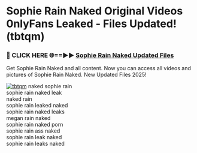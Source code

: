 # Sophie Rain Naked Original Videos 0nlyFans Leaked - Files Updated! (tbtqm)

<h3>🔴 CLICK HERE 🌐==►► <a href="https://tinyurl.com/yckcrads" rel="nofollow">Sophie Rain Naked Updated Files</a></h3>

Get Sophie Rain Naked and all content. Now you can access all videos and pictures of Sophie Rain Naked. New Updated Files 2025!

[![tbtqm](https://i.imgur.com/hpKpOFt.gif)](https://tinyurl.com/yckcrads)
naked sophie rain<br>
sophie rain naked leak<br>
naked rain<br>
sophie rain leaked naked<br>
sophie rain naked leaks<br>
megan rain naked<br>
sophie rain naked porn<br>
sophie rain ass naked<br>
sophie rain leak naked<br>
sophie rain leaks naked